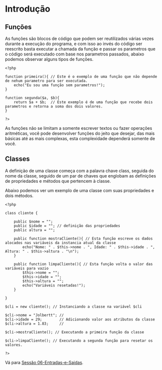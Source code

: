 # Introdução

## Funções

As funções são blocos de código que podem ser reutilizados várias vezes durante a execução do programa, e com isso ao 
invés do código ser reescrito basta executar a chamada da função e passar os parametros que o código será executado 
com base nos parametros passados, abaixo podemos observar alguns tipos de funções.

```
<?php

function primeira(){ // Este é o exemplo de uma função que não depende de nehum parametro para ser executada.
    echo("Eu sou uma função sem parametros!");
}

function segunda($a, $b){
    return $a + $b;  // Este exemplo é de uma função que recebe dois parametros e retorna a soma dos dois valores.
}

?>
```

As funções não se limitam a somente escrever textos ou fazer operações aritméticas, você pode desenvolver funções
do jeito que desejar, das mais básicas até as mais complexas, esta complexidade dependerá somente de você.

## Classes

A definição de uma classe começa com a palavra chave class, seguida do nome da classe, seguido de um par de chaves que englobam as definições de propriedades e métodos que pertencem à classe.

Abaixo podemos ver um exemplo de uma classe com suas propriedades e dois métodos.

```
<?php

class cliente {

    public $nome = "";
    public $idade = ""; // definição das propriedades
    public altura = "";

    public function mostraCliente(){ // Esta função escreve os dados alocados nas variáveis da instancia atual da classe
        echo("Nome: " . $this->nome . ", Idade: " . $this->idade . ", Altura: " . $this->altura . "\n");
    }

    public function limpaCliente(){ // Esta função volta o valor das variáveis para vazio
        $this->nome = "";
        $this->idade = "";
        $this->altura = "";
        echo("Variáveis resetadas!");
    }

}

$cli = new cliente(); // Instanciando a classe na variável $cli

$cli->nome = "Jolbertt"; //
$cli->idade = 29;        // Adicionando valor aos atributos da classe
$cli->altura = 1.83;     //

$cli->mostraCliente(); // Executando a primeira função da classe 

$cli->limpaCliente(); // Executando a segunda função para resetar os valores.

?>

```

Vá para [Sessão 06-Entradas-e-Saidas](../06-Entradas-e-Saidas/README.md).